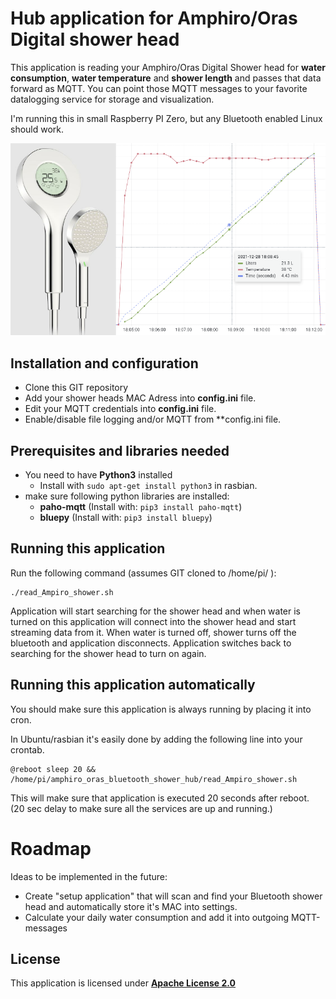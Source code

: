 # Hub application for Amphiro/Oras Digital shower head

This application is reading your Amphiro/Oras Digital Shower head for **water consumption**, **water temperature** and **shower length** and passes that data forward as MQTT.
You can point those MQTT messages to your favorite datalogging service for storage and visualization.

I'm running this in small Raspberry PI Zero, but any Bluetooth enabled Linux should work.

![title.png](images/title_small.png)

## Installation and configuration

- Clone this GIT repository
- Add your shower heads MAC Adress into **config.ini** file.
- Edit your MQTT credentials into **config.ini** file.
- Enable/disable file logging and/or MQTT from **config.ini file.

## Prerequisites and libraries needed

- You need to have **Python3** installed
  - Install with `sudo apt-get install python3` in rasbian.
- make sure following python libraries are installed:
  - **paho-mqtt**  (Install with: `pip3 install paho-mqtt`)
  - **bluepy** (Install with: `pip3 install bluepy`)


## Running this application

Run the following command (assumes GIT cloned to /home/pi/ ):
```
./read_Ampiro_shower.sh
```
Application will start searching for the shower head and when water is turned on this application will connect into the shower head and start streaming data from it.
When  water is turned off, shower  turns off the bluetooth and application disconnects. Application switches back to searching for the shower head to turn on again.

## Running this application automatically
You should make sure this application is always running by placing it into cron.

In Ubuntu/rasbian it's easily done by adding the following line into your crontab.
```
@reboot sleep 20 && /home/pi/amphiro_oras_bluetooth_shower_hub/read_Ampiro_shower.sh
```
This will make sure that application is executed 20 seconds after reboot. (20 sec delay to make sure all the services are up and running.)

# Roadmap

Ideas to be implemented in the future:
- Create "setup application" that will scan and find your Bluetooth shower head and automatically store it's MAC into settings.
- Calculate your daily water consumption and add it into outgoing MQTT-messages

## License
This application is licensed under **[Apache License 2.0](https://choosealicense.com/licenses/apache-2.0/)**

